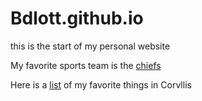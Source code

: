 # Bdlott.github.io
this is the start of my personal website

My favorite sports team is the [chiefs](https://www.chiefs.com)


Here is a [list](./corvallisrecs.md) of my favorite things in Corvllis 


